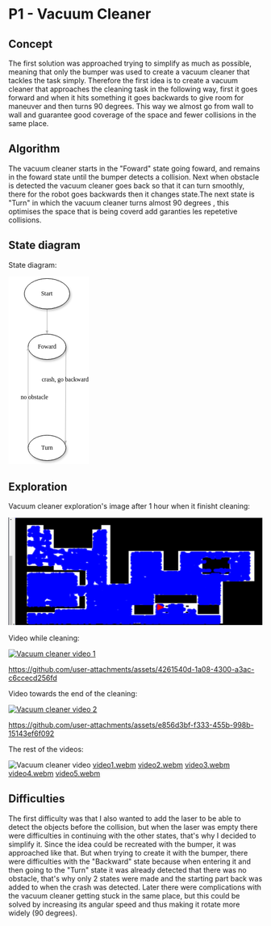 # P1 - Vacuum Cleaner
## Concept

The first solution was approached trying to simplify as much as possible, meaning that only the bumper was used to create a vacuum cleaner that tackles the task simply. Therefore the first idea is to create a vacuum cleaner that approaches the cleaning task in the following way, first it goes forward and when it hits something it goes backwards to give room for maneuver and then turns 90 degrees. This way we almost go from wall to wall and guarantee good coverage of the space and fewer collisions in the same place.

## Algorithm

The vacuum cleaner starts in the "Foward" state going foward, and remains in the foward state until the bumper detects a collision. Next when obstacle is detected the vacuum cleaner goes back so that it can turn smoothly, there for the robot goes backwards then it changes state.The next state is "Turn" in which the vacuum cleaner turns almost 90 degrees , this optimises the space that is being coverd add garanties les repetetive collisions.

## State diagram
State diagram:

![State diagram](state_diagram.png "State diagram")


## Exploration
Vacuum cleaner exploration's image after 1 hour when it finisht cleaning:

![Vacuum cleaner image](Primera_solucion.png "Vacuum cleaner image")


Video while cleaning:

[![Vacuum cleaner video 1](blob:https://urjc-my.sharepoint.com/8fbc1b96-6be1-4cea-aa57-435def3aa9b9)](https://urjc-my.sharepoint.com/:v:/g/personal/d_milenova_2019_alumnos_urjc_es/ESbrpMoaT61OqJ7LRNtQyccB7RrO_sfiJPJmEAMmSZGBXw?nav=eyJyZWZlcnJhbEluZm8iOnsicmVmZXJyYWxBcHAiOiJTdHJlYW1XZWJBcHAiLCJyZWZlcnJhbFZpZXciOiJTaGFyZURpYWxvZy1MaW5rIiwicmVmZXJyYWxBcHBQbGF0Zm9ybSI6IldlYiIsInJlZmVycmFsTW9kZSI6InZpZXcifX0%3D&e=vnwi5U "Vacuum cleaner video 1")


https://github.com/user-attachments/assets/4261540d-1a08-4300-a3ac-c6ccecd256fd


Video towards the end of the cleaning:

[![Vacuum cleaner video 2](blob:https://urjc-my.sharepoint.com/407624ac-34b7-4ce0-9e85-2261a94ae96a)](https://urjc-my.sharepoint.com/:v:/g/personal/d_milenova_2019_alumnos_urjc_es/EZitQso7KL9NlvtYksNiU0sBasKiLi3Yino5S_zwnhi08A?nav=eyJyZWZlcnJhbEluZm8iOnsicmVmZXJyYWxBcHAiOiJTdHJlYW1XZWJBcHAiLCJyZWZlcnJhbFZpZXciOiJTaGFyZURpYWxvZy1MaW5rIiwicmVmZXJyYWxBcHBQbGF0Zm9ybSI6IldlYiIsInJlZmVycmFsTW9kZSI6InZpZXcifX0%3D&e=gBGTzY "Vacuum cleaner video 2")


https://github.com/user-attachments/assets/e856d3bf-f333-455b-998b-15143ef6f092


The rest of the videos:

![Vacuum cleaner video](https://urjc-my.sharepoint.com/:f:/g/personal/d_milenova_2019_alumnos_urjc_es/Eixa4ZBVaJxEk1P1mxGH5i4B1W1mKPjr-3Q8JatgWXCNPw?e=ZVh3BM "Vacuum cleaner video")
[video1.webm](https://github.com/user-attachments/assets/24d4e3ea-bb26-4a14-8149-586d9564e9c6)
[video2.webm](https://github.com/user-attachments/assets/2b77027c-3cca-466f-aead-d7980b76b3ac)
[video3.webm](https://github.com/user-attachments/assets/7f717393-ec3d-4a8e-a974-10d246531542)
[video4.webm](https://github.com/user-attachments/assets/e456b175-c688-4b2d-bd58-831281695530)
[video5.webm](https://github.com/user-attachments/assets/a2411927-4686-42ed-bb83-48511758750b)

## Difficulties

The first difficulty was that I also wanted to add the laser to be able to detect the objects before the collision, but when the laser was empty there were difficulties in continuing with the other states, that's why I decided to simplify it. Since the idea could be recreated with the bumper, it was approached like that. But when trying to create it with the bumper, there were difficulties with the "Backward" state because when entering it and then going to the "Turn" state it was already detected that there was no obstacle, that's why only 2 states were made and the starting part back was added to when the crash was detected. Later there were complications with the vacuum cleaner getting stuck in the same place, but this could be solved by increasing its angular speed and thus making it rotate more widely (90 degrees).
